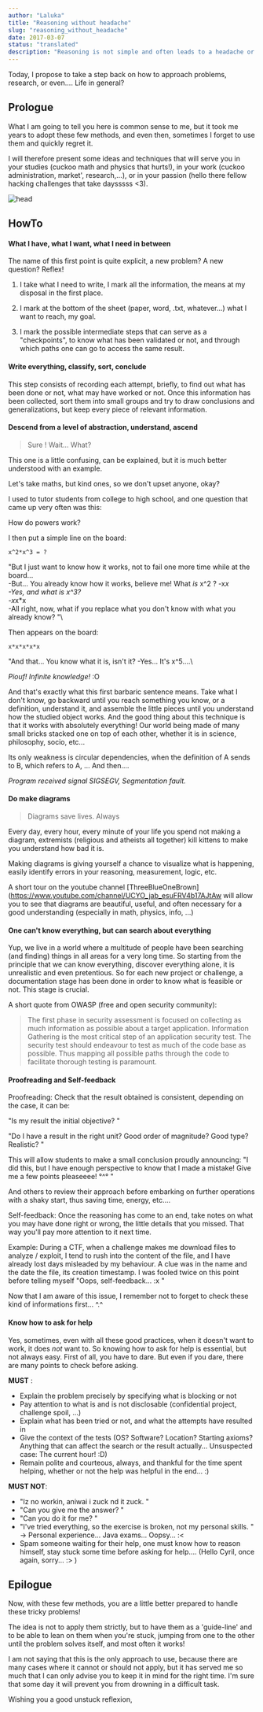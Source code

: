 ```yaml
---
author: "Laluka"
title: "Reasoning without headache"
slug: "reasoning_without_headache"
date: 2017-03-07
status: "translated"
description: "Reasoning is not simple and often leads to a headache or even stress. Here are some personal methods and advices that will hopefully allow you to better experience these research phases. "
---
```


Today, I propose to take a step back on how to approach problems, research, or even.... Life in general?

## Prologue

What I am going to tell you here is common sense to me, but it took me years to adopt these few methods, and even then, sometimes I forget to use them and quickly regret it.

I will therefore present some ideas and techniques that will serve you in your studies (cuckoo math and physics that hurts!), in your work (cuckoo administration, market', research,...), or in your passion (hello there fellow hacking challenges that take daysssss <3).

<img class="img_med" src="/the_rest/thinking/head.png" alt="head">

## HowTo

#### What I have, what I want, what I need in between

The name of this first point is quite explicit, a new problem? A new question? Reflex!

  1. I take what I need to write, I mark all the information, the means at my disposal in the first place.

  2. I mark at the bottom of the sheet (paper, word, .txt, whatever...) what I want to reach, my goal.

  3. I mark the possible intermediate steps that can serve as a "checkpoints", to know what has been validated or not, and through which paths one can go to access the same result.

#### Write everything, classify, sort, conclude

This step consists of recording each attempt, briefly, to find out what has been done or not, what may have worked or not. Once this information has been collected, sort them into small groups and try to draw conclusions and generalizations, but keep every piece of relevant information.

#### Descend from a level of abstraction, understand, ascend

 > Sure ! Wait... What?

 This one is a little confusing, can be explained, but it is much better understood with an example.

 Let's take maths, but kind ones, so we don't upset anyone, okay?

 I used to tutor students from college to high school, and one question that came up very often was this:

 How do powers work?

 I then put a simple line on the board:

 ```
 x^2*x^3 = ?
 ```

 "But I just want to know how it works, not to fail one more time while at the board... \
 -But... You already know how it works, believe me! What *is* x^2 ?
 -x*x\
 -Yes, and what *is* x^3?\
 -x*x*x\
 -All right, now, what if you replace what you don't know with what you already know? "\

 Then appears on the board:

 ```
 x*x*x*x*x
 ```

"And that... You know what it is, isn't it?
-Yes... It's x^5....\

*Piouf! Infinite knowledge!* :O

And that's exactly what this first barbaric sentence means. Take what I don't know, go backward until you reach something you know, or a definition, understand it, and assemble the little pieces until you understand how the studied object works. And the good thing about this technique is that it works with absolutely everything! Our world being made of many small bricks stacked one on top of each other, whether it is in science, philosophy, socio, etc...

Its only weakness is circular dependencies, when the definition of A sends to B, which refers to A, ... And then....

*Program received signal SIGSEGV, Segmentation fault.*

#### Do make diagrams

 > Diagrams save lives. Always

 Every day, every hour, every minute of your life you spend not making a diagram, extremists (religious and atheists all together) kill kittens to make you understand how bad it is.

 Making diagrams is giving yourself a chance to visualize what is happening, easily identify errors in your reasoning, measurement, logic, etc.

 A short tour on the youtube channel [ThreeBlueOneBrown](https://www.youtube.com/channel/UCYO_jab_esuFRV4b17AJtAw will allow you to see that diagrams are beautiful, useful, and often necessary for a good understanding (especially in math, physics, info, ...)

#### One can't know everything, but can search about everything

Yup, we live in a world where a multitude of people have been searching (and finding) things in all areas for a very long time. So starting from the principle that we can know everything, discover everything alone, it is unrealistic and even pretentious. So for each new project or challenge, a documentation stage has been done in order to know what is feasible or not. This stage is crucial.

A short quote from OWASP (free and open security community):

 > The first phase in security assessment is focused on collecting as much information as possible about a target application. Information Gathering is the most critical step of an application security test. The security test should endeavour to test as much of the code base as possible. Thus mapping all possible paths through the code to facilitate thorough testing is paramount.

#### Proofreading and Self-feedback

Proofreading: Check that the result obtained is consistent, depending on the case, it can be:

"Is my result the initial objective? "

"Do I have a result in the right unit? Good order of magnitude? Good type? Realistic? "

This will allow students to make a small conclusion proudly announcing: "I did this, but I have enough perspective to know that I made a mistake! Give me a few points pleaseeee! °^° "

And others to review their approach before embarking on further operations with a shaky start, thus saving time, energy, etc....

Self-feedback: Once the reasoning has come to an end, take notes on what you may have done right or wrong, the little details that you missed. That way you'll pay more attention to it next time.

Example: During a CTF, when a challenge makes me download files to analyze / exploit, I tend to rush into the content of the file, and I have already lost days misleaded by my behaviour. A clue was in the name and the date the file, its creation timestamp. I was fooled twice on this point before telling myself "Oops, self-feedback... :x "

Now that I am aware of this issue, I remember not to forget to check these kind of informations first... ^.^

#### Know how to ask for help

Yes, sometimes, even with all these good practices, when it doesn't want to work, it does *not* want to. So knowing how to ask for help is essential, but not always easy. First of all, you have to dare. But even if you dare, there are many points to check before asking.

**MUST** :

 - Explain the problem precisely by specifying what is blocking or not
 - Pay attention to what is and is not disclosable (confidential project, challenge spoil, ...)
 - Explain what has been tried or not, and what the attempts have resulted in
 - Give the context of the tests (OS? Software? Location? Starting axioms? Anything that can affect the search or the result actually... Unsuspected case: The current hour! :D)
 - Remain polite and courteous, always, and thankful for the time spent helping, whether or not the help was helpful in the end... :)

**MUST NOT**:

 - "Iz no workin, aniwai i zuck nd it zuck. "
 - "Can you give me the answer? "
 - "Can you do it for me? "
 - "I've tried everything, so the exercise is broken, not my personal skills. " -> Personal experience... Java exams... Oopsy... :<
 - Spam someone waiting for their help, one must know  how to reason himself, stay stuck some time before asking for help.... (Hello Cyril, once again, sorry... :> )

## Epilogue

Now, with these few methods, you are a little better prepared to handle these tricky problems!

The idea is not to apply them strictly, but to have them as a 'guide-line' and to be able to lean on them when you're stuck, jumping from one to the other until the problem solves itself, and most often it works!

I am not saying that this is the only approach to use, because there are many cases where it cannot or should not apply, but it has served me so much that I can only advise you to keep it in mind for the right time. I'm sure that some day it will prevent you from drowning in a difficult task.

Wishing you a good unstuck reflexion,
